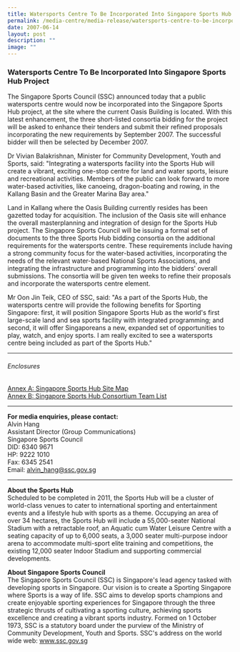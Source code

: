 ```yaml
---
title: Watersports Centre To Be Incorporated Into Singapore Sports Hub Project
permalink: /media-centre/media-release/watersports-centre-to-be-incorporated-into-singapore-sports-hub-project/
date: 2007-06-14
layout: post
description: ""
image: ""
---
```

### **Watersports Centre To Be Incorporated Into Singapore Sports Hub Project**

The Singapore Sports Council (SSC) announced today that a public watersports centre would now be incorporated into the Singapore Sports Hub project, at the site where the current Oasis Building is located. With this latest enhancement, the three short-listed consortia bidding for the project will be asked to enhance their tenders and submit their refined proposals incorporating the new requirements by September 2007. The successful bidder will then be selected by December 2007.

Dr Vivian Balakrishnan, Minister for Community Development, Youth and Sports, said: "Integrating a watersports facility into the Sports Hub will create a vibrant, exciting one-stop centre for land and water sports, leisure and recreational activities. Members of the public can look forward to more water-based activities, like canoeing, dragon-boating and rowing, in the Kallang Basin and the Greater Marina Bay area."

Land in Kallang where the Oasis Building currently resides has been gazetted today for acquisition. The inclusion of the Oasis site will enhance the overall masterplanning and integration of design for the Sports Hub project. The Singapore Sports Council will be issuing a formal set of documents to the three Sports Hub bidding consortia on the additional requirements for the watersports centre. These requirements include having a strong community focus for the water-based activities, incorporating the needs of the relevant water-based National Sports Associations, and integrating the infrastructure and programming into the bidders' overall submissions. The consortia will be given ten weeks to refine their proposals and incorporate the watersports centre element.

Mr Oon Jin Teik, CEO of SSC, said: "As a part of the Sports Hub, the watersports centre will provide the following benefits for Sporting Singapore: first, it will position Singapore Sports Hub as the world's first large-scale land and sea sports facility with integrated programming; and second, it will offer Singaporeans a new, expanded set of opportunities to play, watch, and enjoy sports. I am really excited to see a watersports centre being included as part of the Sports Hub."

---

###### Enclosures
[Annex A: Singapore Sports Hub Site Map](/files/Media%20Centre/Media%20Release/2007/June/SportsHubWaterSportsCentreAnnexA.pdf)<br>
[Annex B: Singapore Sports Hub Consortium Team List](/files/Media%20Centre/Media%20Release/2007/June/SportsHubWaterSportsCentreAnnexB.pdf)

---

**For media enquiries, please contact:**
<br>
Alvin Hang
<br>
Assistant Director (Group Communications)
<br>
Singapore Sports Council
<br>
DID: 6340 9671
<br>
HP: 9222 1010
<br>
Fax: 6345 2541
<br>
Email: [alvin_hang@ssc.gov.sg](mailto:alvin_hang@ssc.gov.sg)

---

**About the Sports Hub**
<br>
Scheduled to be completed in 2011, the Sports Hub will be a cluster of world-class venues to cater to international sporting and entertainment events and a lifestyle hub with sports as a theme. Occupying an area of over 34 hectares, the Sports Hub will include a 55,000-seater National Stadium with a retractable roof, an Aquatic cum Water Leisure Centre with a seating capacity of up to 6,000 seats, a 3,000 seater multi-purpose indoor arena to accommodate multi-sport elite training and competitions, the existing 12,000 seater Indoor Stadium and supporting commercial developments.

**About Singapore Sports Council**
<br>
The Singapore Sports Council (SSC) is Singapore's lead agency tasked with developing sports in Singapore. Our vision is to create a Sporting Singapore where Sports is a way of life. SSC aims to develop sports champions and create enjoyable sporting experiences for Singapore through the three strategic thrusts of cultivating a sporting culture, achieving sports excellence and creating a vibrant sports industry. Formed on 1 October 1973, SSC is a statutory board under the purview of the Ministry of Community Development, Youth and Sports. SSC's address on the world wide web: www.ssc.gov.sg